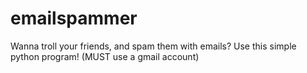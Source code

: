 # emailspammer
Wanna troll your friends, and spam them with emails? Use this simple python program! (MUST use a gmail account)
